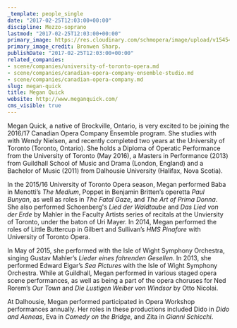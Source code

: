 ```yaml
---
_template: people_single
date: "2017-02-25T12:03:00+00:00"
discipline: Mezzo-soprano
lastmod: "2017-02-25T12:03:00+00:00"
primary_image: https://res.cloudinary.com/schmopera/image/upload/v1545409169/media/webhook-uploads/1488023996900/2017-02-25---Megan-Quick---pc---Bronwen-Sharp.jpg.jpg
primary_image_credit: Bronwen Sharp.
publishDate: "2017-02-25T12:03:00+00:00"
related_companies:
- scene/companies/university-of-toronto-opera.md
- scene/companies/canadian-opera-company-ensemble-studio.md
- scene/companies/canadian-opera-company.md
slug: megan-quick
title: Megan Quick
website: http://www.meganquick.com/
cms_visible: true
---
```


Megan Quick, a native of Brockville, Ontario, is very excited to be joining the 2016/17 Canadian Opera Company Ensemble program. She studies with with Wendy Nielsen, and recently completed two years at the University of Toronto (Toronto, Ontario). She holds a Diploma of Operatic Performance from the University of Toronto (May 2016), a  Masters in Performance (2013) from Guildhall School of Music and Drama (London, England) and a Bachelor of Music (2011) from Dalhousie University (Halifax, Nova Scotia).

In the 2015/16 University of Toronto Opera season, Megan performed Baba in Menotti’s *The Medium*, Poppet in Benjamin Britten’s operetta *Paul Bunyan*, as well as roles in *The Fatal Gaze*, and *The Art of Prima Donna*. She also performed Schoenberg's *Lied der Waldtaube* and *Das Lied von der Erde* by Mahler in the Faculty Artists series of recitals at the Unviersity of Toronto, under the baton of Uri Mayer. In 2014, Megan performed the roles of Little Buttercup in Gilbert and Sullivan’s *HMS Pinafore* with University of Toronto Opera.  

In May of 2015, she performed with the Isle of Wight Symphony Orchestra, singing Gustav Mahler’s *Lieder eines fahrenden Gesellen*. In 2013, she performed Edward Elgar’s *Sea Pictures* with the Isle of Wight Symphony Orchestra. While at Guildhall, Megan performed in various staged opera scene performances, as well as being a part of the opera choruses for Ned Rorem’s *Our Town* and *Die Lustigen Weiber von Windsor* by Otto Nicolai. 

At Dalhousie, Megan performed participated in Opera Workshop performances annually. Her roles in these productions included Dido in *Dido and Aeneas*, Eva in *Comedy on the Bridge*, and Zita in *Gianni Schicchi*.
